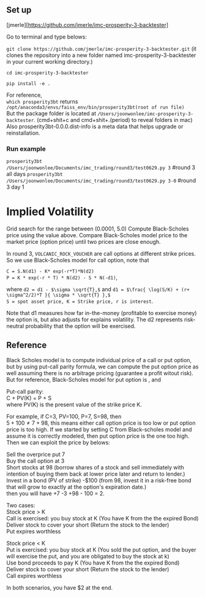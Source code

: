 ## Set up

[jmerle][https://github.com/jmerle/imc-prosperity-3-backtester]

Go to terminal and type belows:

```git clone https://github.com/jmerle/imc-prosperity-3-backtester.git```
(it clones the repository into a new folder named imc-prosperity-3-backtester in your current working directory.)

```cd imc-prosperity-3-backtester```

```pip install -e .```

For reference,    
```which prosperity3bt```   returns ```/opt/anaconda3/envs/faiss_env/bin/prosperity3bt(root of run file)```    
But the package folder is located at  ```/Users/joonwonlee/imc-prosperity-3-backtester```. (cmd+shit+c and cmd+shit+.(period) to reveal folders in mac)   
Also prosperity3bt-0.0.0.dist-info is a meta data that helps upgrade or reinstallation.   

### Run example
```prosperity3bt /Users/joonwonlee/Documents/imc_trading/round3/test0629.py 3```       #round 3 all days
```prosperity3bt /Users/joonwonlee/Documents/imc_trading/round3/test0629.py 3-0```     #round 3 day 1


# Implied Volatility
Grid search for the range between (0.0001, 5.0)
Compute Black-Scholes price using the value above.
Compare Black-Scholes model price to the market price (option price) until two prices are close enough.

In round 3, ```VOLCANIC_ROCK_VOUCHER``` are call options at different strike prices. So we use Black-Scholes model for call option, note that   

```C = S.N(d1) - K* exp(-r*T)*N(d2)```   
```P = K * exp(-r * T) * N(d2) - S * N(-d1)```,   

where ```d2 = d1 - $\sigma \sqrt{T},$``` and ```d1 = $\frac{ \log(S/K) + (r+ \sigma^2/2)*T }{ \sigma * \sqrt{T} },$```   
```S = spot asset price, K = Strike price, r is interest```.    

Note that d1 measures how far in-the-money (profitable to exercise money) the option is, but also adjusts for explains volatility.  The d2 represents risk-neutral probability that the option will be exercised.

## Reference
Black Scholes model is to compute individual price of a call or put option, but by using put-call parity formula, we can compute the put option price as well assuming there is no arbitrage pricing (guarantee a profit witout risk). But for reference, Black-Scholes model for put option is
, and
  
Put-call parity:     
C + PV(K) = P + S     
where PV(K) is the present value of the strike price K.   
  
For example, if C=3, PV=100, P=7, S=98, then    
$5+100 \neq 7+98$, this means either call option price is too low or put option price is too high. If we started by setting C from Black-scholes model and assume it is correctly modeled, then put option price is the one too high. Then we can exploit the price by belows:   
    
Sell the overprice put 7   
Buy the call option at 3   
Short stocks at 98 (borrow shares of a stock and sell immediately with intention of buying them back at lower price later and return to lender.)   
Invest in a bond (PV of strike) -$100 (from 98, invest it in a risk-free bond that will grow to exactly at the option's expiration date.)  
then you will have +7 -3 +98 - 100 = 2.   
  
Two cases:      
Stock price > K      
Call is exercised: you buy stock at K   (You have K from the the expired Bond)   
Deliver stock to cover your short       (Return the stock to the lender)   
Put expires worthless        

Stock price < K       
Put is exercised: you buy stock at K    (You sold the put option, and the buyer will exercise the put, and you are obligated to buy the stock at k)       
Use bond proceeds to pay K              (You have K from the the expired Bond)    
Deliver stock to cover your short       (Return the stock to the lender)   
Call expires worthless      

In both scenarios, you have $2 at the end.       





